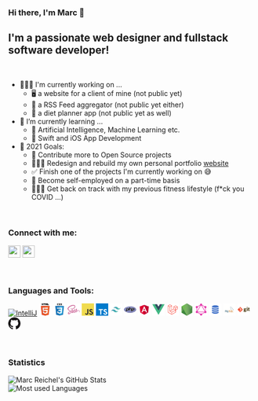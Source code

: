 ### Hi there, I'm Marc 👋

## I'm a passionate web designer and fullstack software developer!

<br />

- 🧑🏼‍💻 I'm currently working on ...
  - 🖥 a website for a client of mine (not public yet)
  - 📰 a RSS Feed aggregator (not public yet either)
  - 🥗 a diet planner app (not public yet as well)
- 🌱 I’m currently learning ...
  - 🧠 Artificial Intelligence, Machine Learning etc.
  - 📱 Swift and iOS App Development
- 🥅 2021 Goals:
  - 🤝 Contribute more to Open Source projects
  - 👨🏼‍🎨 Redesign and rebuild my own personal portfolio [website]
  - ✅ Finish one of the projects I'm currently working on 😅
  - 💼 Become self-employed on a part-time basis
  - 🏋🏼‍♂️ Get back on track with my previous fitness lifestyle (f*ck you COVID ...)
    
<br />

### Connect with me:

[<img src="https://s2.svgbox.net/hero-outline.svg?ic=globe&color=999" width="25" height="25">][website]
[<img src="https://s2.svgbox.net/social.svg?ic=linkedin&color=999" width="25" height="25">][linkedin]

<br />

### Languages and Tools:

[<img alt="IntelliJ" src="https://upload.wikimedia.org/wikipedia/commons/d/d5/IntelliJ_IDEA_Logo.svg" width="25" height="25">][intellij]
<img alt="HTML5" src="https://raw.githubusercontent.com/github/explore/80688e429a7d4ef2fca1e82350fe8e3517d3494d/topics/html/html.png" width="25" height="25">
<img alt="CSS3" src="https://raw.githubusercontent.com/github/explore/80688e429a7d4ef2fca1e82350fe8e3517d3494d/topics/css/css.png" width="25" height="25">
<img alt="Sass" src="https://raw.githubusercontent.com/github/explore/80688e429a7d4ef2fca1e82350fe8e3517d3494d/topics/sass/sass.png" width="25" height="25">
<img alt="JavaScript" src="https://raw.githubusercontent.com/github/explore/80688e429a7d4ef2fca1e82350fe8e3517d3494d/topics/javascript/javascript.png" width="25" height="25">
<img alt="TypeScript" src="https://raw.githubusercontent.com/github/explore/80688e429a7d4ef2fca1e82350fe8e3517d3494d/topics/typescript/typescript.png" width="25" height="25">
<img alt="TailwindCSS" src="https://raw.githubusercontent.com/github/explore/882462b8ecc337fd9c9b2572bc463a1cbc88fb6a/topics/tailwind/tailwind.png" width="25" height="25">
<img alt="PHP" src="https://raw.githubusercontent.com/github/explore/80688e429a7d4ef2fca1e82350fe8e3517d3494d/topics/php/php.png" width="25" height="25">
<img alt="Angular" src="https://raw.githubusercontent.com/github/explore/80688e429a7d4ef2fca1e82350fe8e3517d3494d/topics/angular/angular.png" width="25" height="25">
<img alt="VueJS" src="https://raw.githubusercontent.com/github/explore/80688e429a7d4ef2fca1e82350fe8e3517d3494d/topics/vue/vue.png" width="25" height="25">
<img alt="Laravel" src="https://raw.githubusercontent.com/github/explore/80688e429a7d4ef2fca1e82350fe8e3517d3494d/topics/laravel/laravel.png" width="25" height="25">
<img alt="NodeJS" src="https://raw.githubusercontent.com/github/explore/80688e429a7d4ef2fca1e82350fe8e3517d3494d/topics/nodejs/nodejs.png" width="25" height="25">
<img alt="GraphQL" src="https://raw.githubusercontent.com/github/explore/80688e429a7d4ef2fca1e82350fe8e3517d3494d/topics/graphql/graphql.png" width="25" height="25">
<img alt="SQL" src="https://raw.githubusercontent.com/github/explore/80688e429a7d4ef2fca1e82350fe8e3517d3494d/topics/sql/sql.png" width="25" height="25">
<img alt="MySQL" src="https://raw.githubusercontent.com/github/explore/80688e429a7d4ef2fca1e82350fe8e3517d3494d/topics/mysql/mysql.png" width="25" height="25">
<img alt="Git" src="https://raw.githubusercontent.com/github/explore/80688e429a7d4ef2fca1e82350fe8e3517d3494d/topics/git/git.png" width="25" height="25">
<img alt="GitHub" src="https://raw.githubusercontent.com/github/explore/78df643247d429f6cc873026c0622819ad797942/topics/github/github.png" width="25" height="25">

<br />

### Statistics
<div>
<img alt="Marc Reichel's GitHub Stats" src="https://github-readme-stats.vercel.app/api?username=marcreichel&count_private=true&show_icons=true&include_all_commits=true">
</div>
<div>
<img alt="Most used Languages" src="https://github-readme-stats.vercel.app/api/top-langs/?username=marcreichel&layout=compact">
</div>

<!-- ![willianrod's wakatime stats](https://github-readme-stats.vercel.app/api/wakatime?username=marcreichel&hide_progress=true) -->

[website]: https://marcreichel.dev
[linkedin]: https://www.linkedin.com/in/marc-reichel/
[intellij]: https://www.jetbrains.com/de-de/idea/
